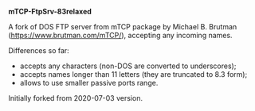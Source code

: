 **mTCP-FtpSrv-83relaxed**

A fork of DOS FTP server from mTCP package by Michael B. Brutman (https://www.brutman.com/mTCP/), accepting any incoming names.

Differences so far:
- accepts any characters (non-DOS are converted to underscores);
- accepts names longer than 11 letters (they are truncated to 8.3 form);
- allows to use smaller passive ports range.

Initially forked from 2020-07-03 version.
